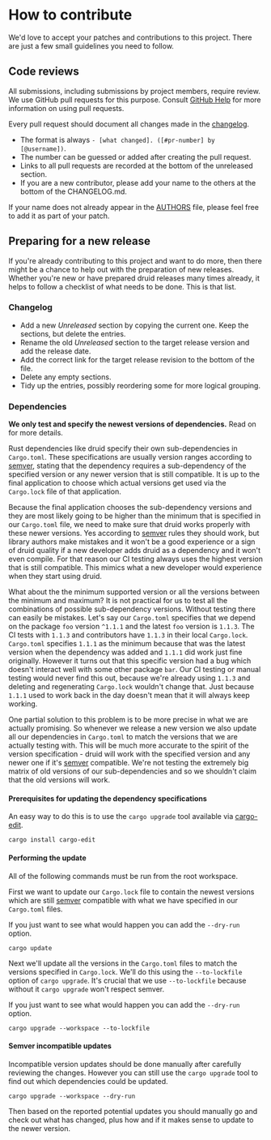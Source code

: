 # How to contribute

We'd love to accept your patches and contributions to this project. There are
just a few small guidelines you need to follow.

## Code reviews

All submissions, including submissions by project members, require review. We
use GitHub pull requests for this purpose. Consult [GitHub Help] for more
information on using pull requests.

Every pull request should document all changes made in the [changelog].
- The format is always `- [what changed]. ([#pr-number] by [@username])`.
- The number can be guessed or added after creating the pull request.
- Links to all pull requests are recorded at the bottom of the unreleased section.
- If you are a new contributor, please add your name to the others at the bottom of the CHANGELOG.md.

If your name does not already appear in the [AUTHORS] file, please feel free to
add it as part of your patch.

## Preparing for a new release

If you're already contributing to this project and want to do more,
then there might be a chance to help out with the preparation of new releases.
Whether you're new or have prepared druid releases many times already,
it helps to follow a checklist of what needs to be done. This is that list.

### Changelog

- Add a new *Unreleased* section by copying the current one.
  Keep the sections, but delete the entries.
- Rename the old *Unreleased* section to the target release version and add the release date.
- Add the correct link for the target release revision to the bottom of the file.
- Delete any empty sections.
- Tidy up the entries, possibly reordering some for more logical grouping.

### Dependencies

**We only test and specify the newest versions of dependencies.** Read on for more details.

Rust dependencies like druid specify their own sub-dependencies in `Cargo.toml`.
These specifications are usually version ranges according to [semver],
stating that the dependency requires a sub-dependency of the specified version
or any newer version that is still compatible. It is up to the final application
to choose which actual versions get used via the `Cargo.lock` file of that application.

Because the final application chooses the sub-dependency versions and they are most likely
going to be higher than the minimum that is specified in our `Cargo.toml` file,
we need to make sure that druid works properly with these newer versions.
Yes according to [semver] rules they should work, but library authors make mistakes
and it won't be a good experience or a sign of druid quality if a new developer
adds druid as a dependency and it won't even compile.
For that reason our CI testing always uses the highest version that is still compatible.
This mimics what a new developer would experience when they start using druid.

What about the the minimum supported version or all the versions between the minimum and maximum?
It is not practical for us to test all the combinations of possible sub-dependency versions.
Without testing there can easily be mistakes. Let's say our `Cargo.toml` specifies that
we depend on the package `foo` version `^1.1.1` and the latest `foo` version is `1.1.3`.
The CI tests with `1.1.3` and contributors have `1.1.3` in their local `Cargo.lock`.
`Cargo.toml` specifies `1.1.1` as the minimum because that was the latest version
when the dependency was added and `1.1.1` did work just fine originally.
However it turns out that this specific version had a bug which doesn't interact well
with some other package `bar`. Our CI testing or manual testing would never find this out,
because we're already using `1.1.3` and deleting and regenerating `Cargo.lock` wouldn't change that.
Just because `1.1.1` used to work back in the day doesn't mean that it will always keep working.

One partial solution to this problem is to be more precise in what we are actually promising.
So whenever we release a new version we also update all our dependencies in `Cargo.toml`
to match the versions that we are actually testing with. This will be much more accurate
to the spirit of the version specification - druid will work with the specified version
and any newer one if it's [semver] compatible. We're not testing the extremely big matrix of
old versions of our sub-dependencies and so we shouldn't claim that the old versions will work.

#### Prerequisites for updating the dependency specifications

An easy way to do this is to use the `cargo upgrade` tool available via [cargo-edit].

```
cargo install cargo-edit
```

#### Performing the update

All of the following commands must be run from the root workspace.

First we want to update our `Cargo.lock` file to contain the newest versions
which are still [semver] compatible with what we have specified in our `Cargo.toml` files.

If you just want to see what would happen you can add the `--dry-run` option.

```
cargo update
```

Next we'll update all the versions in the `Cargo.toml` files to match the versions
specified in `Cargo.lock`. We'll do this using the `--to-lockfile` option of `cargo upgrade`.
It's crucial that we use `--to-lockfile` because without it `cargo upgrade` won't respect semver.

If you just want to see what would happen you can add the `--dry-run` option.

```
cargo upgrade --workspace --to-lockfile
```

#### Semver incompatible updates

Incompatible version updates should be done manually after carefully reviewing the changes.
However you can still use the `cargo upgrade` tool to find out which dependencies could be updated.

```
cargo upgrade --workspace --dry-run
```

Then based on the reported potential updates you should manually go and check out what has changed,
plus how and if it makes sense to update to the newer version.

[GitHub Help]: https://help.github.com/articles/about-pull-requests/
[AUTHORS]: AUTHORS
[changelog]: CHANGELOG.md
[cargo-edit]: https://github.com/killercup/cargo-edit
[semver]: https://doc.rust-lang.org/cargo/reference/specifying-dependencies.html